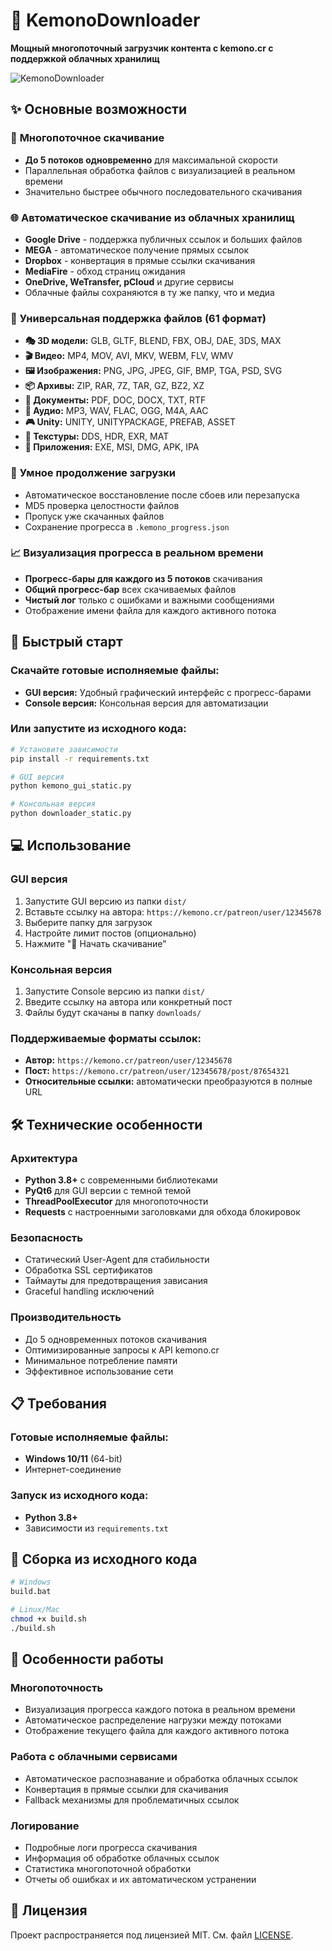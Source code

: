 # 🦊 KemonoDownloader

**Мощный многопоточный загрузчик контента с kemono.cr с поддержкой облачных хранилищ**

![KemonoDownloader](assets/previews/kd_pdown.png)

## ✨ Основные возможности

### 🚄 **Многопоточное скачивание**
- **До 5 потоков одновременно** для максимальной скорости
- Параллельная обработка файлов с визуализацией в реальном времени
- Значительно быстрее обычного последовательного скачивания

### 🌐 **Автоматическое скачивание из облачных хранилищ**
- **Google Drive** - поддержка публичных ссылок и больших файлов
- **MEGA** - автоматическое получение прямых ссылок  
- **Dropbox** - конвертация в прямые ссылки скачивания
- **MediaFire** - обход страниц ожидания
- **OneDrive, WeTransfer, pCloud** и другие сервисы
- Облачные файлы сохраняются в ту же папку, что и медиа

### 📁 **Универсальная поддержка файлов** (61 формат)
- **🎭 3D модели:** GLB, GLTF, BLEND, FBX, OBJ, DAE, 3DS, MAX
- **🎬 Видео:** MP4, MOV, AVI, MKV, WEBM, FLV, WMV
- **🖼️ Изображения:** PNG, JPG, JPEG, GIF, BMP, TGA, PSD, SVG
- **📦 Архивы:** ZIP, RAR, 7Z, TAR, GZ, BZ2, XZ
- **📄 Документы:** PDF, DOC, DOCX, TXT, RTF
- **🎵 Аудио:** MP3, WAV, FLAC, OGG, M4A, AAC
- **🎮 Unity:** UNITY, UNITYPACKAGE, PREFAB, ASSET
- **🎨 Текстуры:** DDS, HDR, EXR, MAT
- **📱 Приложения:** EXE, MSI, DMG, APK, IPA

### 🔄 **Умное продолжение загрузки**
- Автоматическое восстановление после сбоев или перезапуска
- MD5 проверка целостности файлов
- Пропуск уже скачанных файлов
- Сохранение прогресса в `.kemono_progress.json`

### 📈 **Визуализация прогресса в реальном времени**
- **Прогресс-бары для каждого из 5 потоков** скачивания
- **Общий прогресс-бар** всех скачиваемых файлов
- **Чистый лог** только с ошибками и важными сообщениями
- Отображение имени файла для каждого активного потока

## 🚀 Быстрый старт

### Скачайте готовые исполняемые файлы:
- **GUI версия:** Удобный графический интерфейс с прогресс-барами
- **Console версия:** Консольная версия для автоматизации

### Или запустите из исходного кода:
```bash
# Установите зависимости
pip install -r requirements.txt

# GUI версия
python kemono_gui_static.py

# Консольная версия  
python downloader_static.py
```

## 💻 Использование

### GUI версия
1. Запустите GUI версию из папки `dist/`
2. Вставьте ссылку на автора: `https://kemono.cr/patreon/user/12345678`
3. Выберите папку для загрузок
4. Настройте лимит постов (опционально)
5. Нажмите "🚀 Начать скачивание"

### Консольная версия
1. Запустите Console версию из папки `dist/`
2. Введите ссылку на автора или конкретный пост
3. Файлы будут скачаны в папку `downloads/`

### Поддерживаемые форматы ссылок:
- **Автор:** `https://kemono.cr/patreon/user/12345678`
- **Пост:** `https://kemono.cr/patreon/user/12345678/post/87654321`
- **Относительные ссылки:** автоматически преобразуются в полные URL

## 🛠️ Технические особенности

### Архитектура
- **Python 3.8+** с современными библиотеками
- **PyQt6** для GUI версии с темной темой
- **ThreadPoolExecutor** для многопоточности
- **Requests** с настроенными заголовками для обхода блокировок

### Безопасность
- Статический User-Agent для стабильности
- Обработка SSL сертификатов
- Таймауты для предотвращения зависания
- Graceful handling исключений

### Производительность
- До 5 одновременных потоков скачивания
- Оптимизированные запросы к API kemono.cr
- Минимальное потребление памяти
- Эффективное использование сети

## 📋 Требования

### Готовые исполняемые файлы:
- **Windows 10/11** (64-bit)
- Интернет-соединение

### Запуск из исходного кода:
- **Python 3.8+**
- Зависимости из `requirements.txt`

## 🔧 Сборка из исходного кода

```bash
# Windows
build.bat

# Linux/Mac
chmod +x build.sh
./build.sh
```

## 📝 Особенности работы

### Многопоточность
- Визуализация прогресса каждого потока в реальном времени
- Автоматическое распределение нагрузки между потоками
- Отображение текущего файла для каждого активного потока

### Работа с облачными сервисами
- Автоматическое распознавание и обработка облачных ссылок
- Конвертация в прямые ссылки для скачивания
- Fallback механизмы для проблематичных ссылок

### Логирование
- Подробные логи прогресса скачивания
- Информация об обработке облачных ссылок
- Статистика многопоточной обработки
- Отчеты об ошибках и их автоматическом устранении

## 📄 Лицензия

Проект распространяется под лицензией MIT. См. файл [LICENSE](LICENSE).

